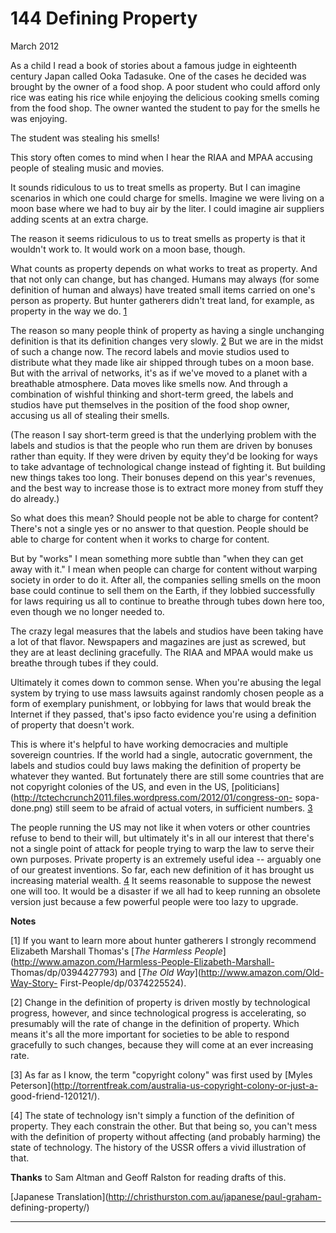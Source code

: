 # 144 Defining Property


  
 
  
 March 2012   
  
 As a child I read a book of stories about a famous judge in eighteenth century Japan called Ooka Tadasuke. One of the cases he decided was brought by the owner of a food shop. A poor student who could afford only rice was eating his rice while enjoying the delicious cooking smells coming from the food shop. The owner wanted the student to pay for the smells he was enjoying.   
  
 The student was stealing his smells!   
  
 This story often comes to mind when I hear the RIAA and MPAA accusing people of stealing music and movies.   
  
 It sounds ridiculous to us to treat smells as property. But I can imagine scenarios in which one could charge for smells. Imagine we were living on a moon base where we had to buy air by the liter. I could imagine air suppliers adding scents at an extra charge.   
  
 The reason it seems ridiculous to us to treat smells as property is that it wouldn't work to. It would work on a moon base, though.   
  
 What counts as property depends on what works to treat as property. And that not only can change, but has changed. Humans may always (for some definition of human and always) have treated small items carried on one's person as property. But hunter gatherers didn't treat land, for example, as property in the way we do. [1](#defining_property_note1)   
  
 The reason so many people think of property as having a single unchanging definition is that its definition changes very slowly. [2](#defining_property_note2) But we are in the midst of such a change now. The record labels and movie studios used to distribute what they made like air shipped through tubes on a moon base. But with the arrival of networks, it's as if we've moved to a planet with a breathable atmosphere. Data moves like smells now. And through a combination of wishful thinking and short-term greed, the labels and studios have put themselves in the position of the food shop owner, accusing us all of stealing their smells.   
  
 (The reason I say short-term greed is that the underlying problem with the labels and studios is that the people who run them are driven by bonuses rather than equity. If they were driven by equity they'd be looking for ways to take advantage of technological change instead of fighting it. But building new things takes too long. Their bonuses depend on this year's revenues, and the best way to increase those is to extract more money from stuff they do already.)   
  
 So what does this mean? Should people not be able to charge for content? There's not a single yes or no answer to that question. People should be able to charge for content when it works to charge for content.   
  
 But by "works" I mean something more subtle than "when they can get away with it." I mean when people can charge for content without warping society in order to do it. After all, the companies selling smells on the moon base could continue to sell them on the Earth, if they lobbied successfully for laws requiring us all to continue to breathe through tubes down here too, even though we no longer needed to.   
  
 The crazy legal measures that the labels and studios have been taking have a lot of that flavor. Newspapers and magazines are just as screwed, but they are at least declining gracefully. The RIAA and MPAA would make us breathe through tubes if they could.   
  
 Ultimately it comes down to common sense. When you're abusing the legal system by trying to use mass lawsuits against randomly chosen people as a form of exemplary punishment, or lobbying for laws that would break the Internet if they passed, that's ipso facto evidence you're using a definition of property that doesn't work.   
  
 This is where it's helpful to have working democracies and multiple sovereign countries. If the world had a single, autocratic government, the labels and studios could buy laws making the definition of property be whatever they wanted. But fortunately there are still some countries that are not copyright colonies of the US, and even in the US, [politicians](http://tctechcrunch2011.files.wordpress.com/2012/01/congress-on- sopa-done.png) still seem to be afraid of actual voters, in sufficient numbers. [3](#defining_property_note3)   
  
 The people running the US may not like it when voters or other countries refuse to bend to their will, but ultimately it's in all our interest that there's not a single point of attack for people trying to warp the law to serve their own purposes. Private property is an extremely useful idea -- arguably one of our greatest inventions. So far, each new definition of it has brought us increasing material wealth. [4](#defining_property_note4) It seems reasonable to suppose the newest one will too. It would be a disaster if we all had to keep running an obsolete version just because a few powerful people were too lazy to upgrade.   
  
 
  
 
  
 
  
 
  
 
  
 
  
  **Notes**   
  
 <a name=defining_property_note1>[1]</a> If you want to learn more about hunter gatherers I strongly recommend Elizabeth Marshall Thomas's [_The Harmless People_](http://www.amazon.com/Harmless-People-Elizabeth-Marshall- Thomas/dp/0394427793) and [_The Old Way_](http://www.amazon.com/Old-Way-Story- First-People/dp/0374225524).   
  
 <a name=defining_property_note2>[2]</a> Change in the definition of property is driven mostly by technological progress, however, and since technological progress is accelerating, so presumably will the rate of change in the definition of property. Which means it's all the more important for societies to be able to respond gracefully to such changes, because they will come at an ever increasing rate.   
  
 <a name=defining_property_note3>[3]</a> As far as I know, the term "copyright colony" was first used by [Myles Peterson](http://torrentfreak.com/australia-us-copyright-colony-or-just-a- good-friend-120121/).   
  
 <a name=defining_property_note4>[4]</a> The state of technology isn't simply a function of the definition of property. They each constrain the other. But that being so, you can't mess with the definition of property without affecting (and probably harming) the state of technology. The history of the USSR offers a vivid illustration of that.   
  
  **Thanks** to Sam Altman and Geoff Ralston for reading drafts of this.   
  
 
  
 
  
 
  
 [Japanese Translation](http://christhurston.com.au/japanese/paul-graham- defining-property/)   
  
 
  
 
  
 
  
 

 
* * *
 

 

